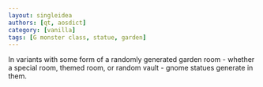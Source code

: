 ```yaml
---
layout: singleidea
authors: [qt, aosdict]
category: [vanilla]
tags: [G monster class, statue, garden]
---
```

In variants with some form of a randomly generated garden room - whether a
special room, themed room, or random vault - gnome statues generate in them.
